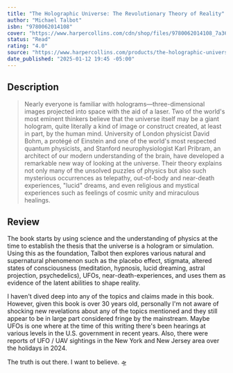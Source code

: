 ```yaml
---
title: "The Holographic Universe: The Revolutionary Theory of Reality"
author: "Michael Talbot"
isbn: "9780062014108"
cover: "https://www.harpercollins.com/cdn/shop/files/9780062014108_7a36a0e4-28b5-4682-8f34-8e65c11c356e.jpg?v=1727712600&width=350"
status: "Read"
rating: "4.0"
source: "https://www.harpercollins.com/products/the-holographic-universe-michael-talbot?variant=32130731737122"
date_published: "2025-01-12 19:45 -05:00"
---
```


## Description

> Nearly everyone is familiar with holograms—three-dimensional images projected into space with the aid of a laser. Two of the world's most eminent thinkers believe that the universe itself may be a giant hologram, quite literally a kind of image or construct created, at least in part, by the human mind. University of London physicist David Bohm, a protégé of Einstein and one of the world's most respected quantum physicists, and Stanford neurophysiologist Karl Pribram, an architect of our modern understanding of the brain, have developed a remarkable new way of looking at the universe. Their theory explains not only many of the unsolved puzzles of physics but also such mysterious occurrences as telepathy, out-of-body and near-death experiences, "lucid" dreams, and even religious and mystical experiences such as feelings of cosmic unity and miraculous healings.

## Review

The book starts by using science and the understanding of physics at the time to establish the thesis that the universe is a hologram or simulation. Using this as the foundation, Talbot then explores various natural and supernatural phenomenon such as the placebo effect, stigmata, altered states of consciousness (meditation, hypnosis, lucid dreaming, astral projection, psychedelics), UFOs, near-death-experiences, and uses them as evidence of the latent abilities to shape reality. 

I haven't dived deep into any of the topics and claims made in this book. However, given this book is over 30 years old, personally I'm not aware of shocking new revelations about any of the topics mentioned and they still appear to be in large part considered fringe by the mainstream. Maybe UFOs is one where at the time of this writing there's been hearings at various levels in the U.S. government in recent years. Also, there were reports of UFO / UAV sightings in the New York and New Jersey area over the holidays in 2024.

The truth is out there. I want to believe. 🛸